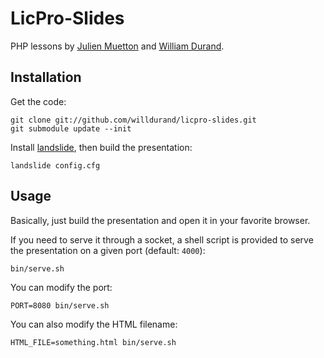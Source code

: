 LicPro-Slides
=============

PHP lessons by [Julien Muetton](http://github.com/themouette) and
[William Durand](http://github.com/willdurand).


Installation
------------

Get the code:

    git clone git://github.com/willdurand/licpro-slides.git
    git submodule update --init

Install [landslide](https://github.com/adamzap/landslide#installation), then
build the presentation:

    landslide config.cfg


Usage
-----

Basically, just build the presentation and open it in your favorite browser.

If you need to serve it through a socket, a shell script is provided to serve
the presentation on a given port (default: `4000`):

    bin/serve.sh

You can modify the port:

    PORT=8080 bin/serve.sh

You can also modify the HTML filename:

    HTML_FILE=something.html bin/serve.sh

